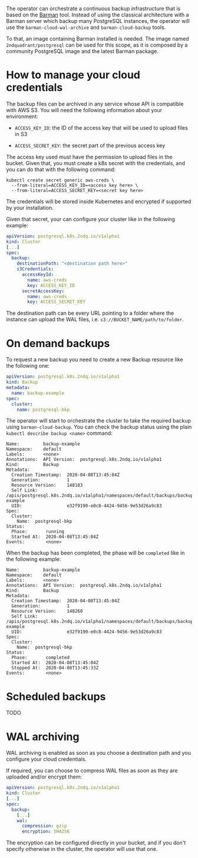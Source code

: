 The operator can orchestrate a continuous backup infrastructure
that is based on the [Barman](https://pgbarman.org) tool. Instead
of using the classical architecture with a Barman server which
backup many PostgreSQL instances, the operator will use the
`barman-cloud-wal-archive` and `barman-cloud-backup` tools.

To that, an image containing Barman installed is needed. The
image named `2ndquadrant/postgresql` can be used for this scope,
as it is composed by a community PostgreSQL image and the latest
Barman package. 

# How to manage your cloud credentials

The backup files can be archived in any service whose API is compatible
with AWS S3. You will need the following information about your
environment:

- `ACCESS_KEY_ID`: the ID of the access key that will be used
  to upload files in S3
  
- `ACCESS_SECRET_KEY`: the secret part of the previous access key

The access key used must have the permission to upload files in
the bucket. Given that, you must create a k8s secret with the
credentials, and you can do that with the following command:

    kubectl create secret generic aws-creds \ 
      --from-literal=ACCESS_KEY_ID=<access key here> \
      --from-literal=ACCESS_SECRET_KEY=<secret key here>

The credentials will be stored inside Kubernetes and encrypted
if supported by your installation.

Given that secret, your can configure your cluster like in
the following example:

```yaml
apiVersion: postgresql.k8s.2ndq.io/v1alpha1
kind: Cluster
[...]
spec:
  backup:
    destinationPath: "<destination path here>"
    s3Credentials:
      accessKeyId:
        name: aws-creds
        key: ACCESS_KEY_ID
      secretAccessKey:
        name: aws-creds
        key: ACCESS_SECRET_KEY
```

The destination path can be every URL pointing to a folder where
the instance can upload the WAL files, i.e.
`s3://BUCKET_NAME/path/to/folder`.

# On demand backups

To request a new backup you need to create a new Backup resource
like the following one:

```yaml
apiVersion: postgresql.k8s.2ndq.io/v1alpha1
kind: Backup
metadata:
  name: backup-example
spec:
  cluster:
    name: postgresql-bkp
```

The operator will start to orchestrate the cluster to take the
required backup using `barman-cloud-backup`. You can check
the backup status using the plain `kubectl describe backup <name>`
command:

```text
Name:         backup-example
Namespace:    default
Labels:       <none>
Annotations:  API Version:  postgresql.k8s.2ndq.io/v1alpha1
Kind:         Backup
Metadata:
  Creation Timestamp:  2020-04-08T13:45:04Z
  Generation:          1
  Resource Version:    148183
  Self Link:           /apis/postgresql.k8s.2ndq.io/v1alpha1/namespaces/default/backups/backup-example
  UID:                 e32f9190-e0c8-4424-9456-9e53d26a9c83
Spec:
  Cluster:
    Name:  postgresql-bkp
Status:
  Phase:       running
  Started At:  2020-04-08T13:45:04Z
Events:        <none>
```

When the backup has been completed, the phase will be `completed`
like in the following example:

```text
Name:         backup-example
Namespace:    default
Labels:       <none>
Annotations:  API Version:  postgresql.k8s.2ndq.io/v1alpha1
Kind:         Backup
Metadata:
  Creation Timestamp:  2020-04-08T13:45:04Z
  Generation:          1
  Resource Version:    148260
  Self Link:           /apis/postgresql.k8s.2ndq.io/v1alpha1/namespaces/default/backups/backup-example
  UID:                 e32f9190-e0c8-4424-9456-9e53d26a9c83
Spec:
  Cluster:
    Name:  postgresql-bkp
Status:
  Phase:       completed
  Started At:  2020-04-08T13:45:04Z
  Stopped At:  2020-04-08T13:45:33Z
Events:        <none>
```


# Scheduled backups

TODO

# WAL archiving

WAL archiving is enabled as soon as you choose a destination path
and you configure your cloud credentials.

If required, you can choose to compress WAL files as soon as they
are uploaded and/or encrypt them:

```yaml
apiVersion: postgresql.k8s.2ndq.io/v1alpha1
kind: Cluster
[...]
spec:
  backup:
    [...]
    wal:
      compression: gzip
      encryption: SHA256
```

The encryption can be configured directly in your bucket, and if
you don't specify otherwise in the cluster, the operator will use
that one.


